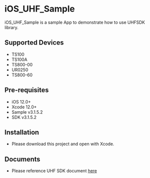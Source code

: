 # iOS_UHF_Sample

iOS_UHF_Sample is a sample App to demonstrate how to use UHFSDK library.

## Supported Devices

* TS100
* TS100A
* TS800-00
* UR0250
* TS800-60

## Pre-requisites

* iOS 12.0+
* Xcode 12.0+
* Sample v3.1.5.2
* SDK v3.1.5.2

## Installation

* Please download this project and open with Xcode.

## Documents

* Please reference UHF SDK document [here](https://github.com/GIGA-TMS/doc_iOS_UHFSDK)


